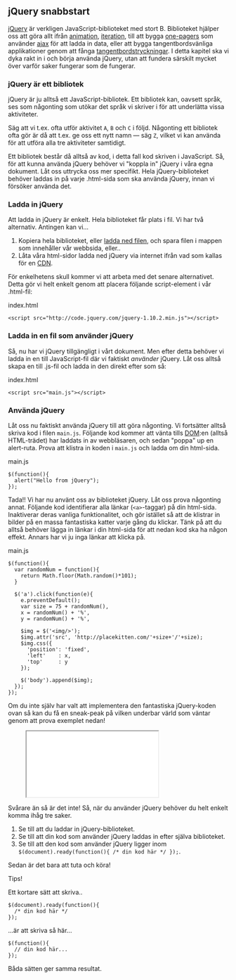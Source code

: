 ## jQuery snabbstart

[jQuery][0] är verkligen JavaScript-biblioteket med stort B. Biblioteket hjälper oss att göra allt ifrån [animation][1], [iteration][2], till att bygga [one-pagers][3] som använder [ajax][4] för att ladda in data, eller att bygga tangentbordsvänliga applikationer genom att fånga [tangentbordstryckningar][5]. I detta kapitel ska vi dyka rakt in i och börja använda jQuery, utan att fundera särskilt mycket över varför saker fungerar som de fungerar.

### jQuery är ett bibliotek

jQuery är ju alltså ett JavaScript-bibliotek. Ett bibliotek kan, oavsett språk, ses som någonting som utökar det språk vi skriver i för att underlätta vissa aktiviteter.

Säg att vi t.ex. ofta utför aktivitet `A`, `B` och `C` i följd. Någonting ett bibliotek ofta gör är då att t.ex. ge oss ett nytt namn &mdash; säg `Z`, vilket vi kan använda för att utföra alla tre aktiviteter samtidigt.

Ett bibliotek består då alltså av kod, i detta fall kod skriven i JavaScript. Så, för att kunna använda jQuery behöver vi "koppla in" jQuery i våra egna dokument. Låt oss uttrycka oss mer specifikt. Hela jQuery-biblioteket behöver laddas in på varje .html-sida som ska använda jQuery, innan vi försöker använda det.

### Ladda in jQuery

Att ladda in jQuery är enkelt. Hela biblioteket får plats i fil. Vi har två alternativ. Antingen kan vi...

1. Kopiera hela biblioteket, eller [ladda ned filen][6], och spara filen i mappen som innehåller vår webbsida, eller..
2. Låta våra html-sidor ladda ned jQuery via internet ifrån vad som kallas för en [CDN][7].

För enkelhetens skull kommer vi att arbeta med det senare alternativet. Detta gör vi helt enkelt genom att placera följande script-element i vår .html-fil:

index.html

    <script src="http://code.jquery.com/jquery-1.10.2.min.js"></script>

### Ladda in en fil som använder jQuery

Så, nu har vi jQuery tillgängligt i vårt dokument. Men efter detta behöver vi ladda in en till JavaScript-fil där vi faktiskt _använder_ jQuery. Låt oss alltså skapa en till .js-fil och ladda in den direkt efter som så:

index.html

    <script src="main.js"></script>

### Använda jQuery

Låt oss nu faktiskt använda jQuery till att göra någonting. Vi fortsätter alltså skriva kod i filen `main.js`. Följande kod kommer att vänta tills [DOM][8]:en (alltså HTML-trädet) har laddats in av webbläsaren, och sedan "poppa" up en alert-ruta. Prova att klistra in koden i `main.js` och ladda om din html-sida.

main.js

    $(function(){
      alert("Hello from jQuery");
    });

Tada!! Vi har nu använt oss av biblioteket jQuery. Låt oss prova någonting annat. Följande kod identifierar alla länkar (`<a>`-taggar) på din html-sida. Inaktiverar deras vanliga funktionalitet, och gör istället så att de klistrar in bilder på en massa fantastiska katter varje gång du klickar. Tänk på att du alltså behöver lägga in länkar i din html-sida för att nedan kod ska ha någon effekt. Annars har vi ju inga länkar att klicka på.

main.js

    $(function(){
      var randomNum = function(){
        return Math.floor(Math.random()*101);
      }
     
      $('a').click(function(e){
        e.preventDefault();
        var size = 75 + randomNum(),
        x = randomNum() + '%',
        y = randomNum() + '%',
     
        $img = $('<img/>');
        $img.attr('src', 'http://placekitten.com/'+size+'/'+size);
        $img.css({
          'position': 'fixed',
          'left'    : x,
          'top'     : y
        });
     
        $('body').append($img);
      });
    });

Om du inte själv har valt att implementera den fantastiska jQuery-koden ovan så kan du få en sneak-peak på vilken underbar värld som väntar genom att prova exemplet nedan!

<figure class="example">
  <iframe src="examples/jquery-kittens"></iframe>
</figure>

Svårare än så är det inte! Så, när du använder jQuery behöver du helt enkelt komma ihåg tre saker.

1. Se till att du laddar in jQuery-biblioteket.
2. Se till att din kod som använder jQuery laddas in efter själva biblioteket.
3. Se till att den kod som använder jQuery ligger inom `$(document).ready(function(){ /* din kod här */ });`.

Sedan är det bara att tuta och köra!

Tips!

Ett kortare sätt att skriva..
    
    $(document).ready(function(){
      /* din kod här */
    });

...är att skriva så här...
    
    $(function(){
      // din kod här... 
    });

Båda sätten ger samma resultat.

[0]: http://jquery.com/
[1]: http://api.jquery.com/animate/
[2]: http://api.jquery.com/each/
[3]: http://en.wikipedia.org/wiki/Single-page_application
[4]: http://api.jquery.com/jQuery.post/
[5]: http://api.jquery.com/category/events/keyboard-events/
[6]: http://jquery.com/download/
[7]: http://en.wikipedia.org/wiki/Content_delivery_network
[8]: http://sv.wikipedia.org/wiki/Document_Object_Model
